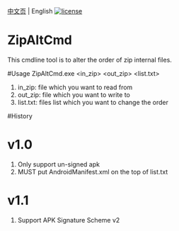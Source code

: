 [中文页](README_CN.md) | English
[![license](https://img.shields.io/github/license/z2care/ZipAltCmd)](https://raw.githubusercontent.com/z2care/ZipAltCmd/master/LICENSE)
# ZipAltCmd
This cmdline tool is to alter the order of zip internal files.

#Usage
ZipAltCmd.exe <in_zip> <out_zip> <list.txt>
1. in_zip: file which you want to read from
2. out_zip: file which you want to write to
3. list.txt: files list which you want to change the order

#History
# v1.0
1. Only support un-signed apk
2. MUST put AndroidManifest.xml on the top of list.txt

# v1.1
1. Support APK Signature Scheme v2
